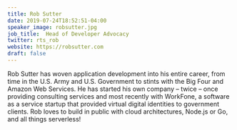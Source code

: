 ```yaml
---
title: Rob Sutter
date: 2019-07-24T18:52:51-04:00
speaker_image: robsutter.jpg
job_title:  Head of Developer Advocacy
twitter: rts_rob
website: https://robsutter.com
draft: false
---
```


Rob Sutter has woven application development into his entire career, from time in the U.S. Army and U.S. Government to stints with the Big Four and Amazon Web Services. He has started his own company – twice – once providing consulting services and most recently with WorkFone, a software as a service startup that provided virtual digital identities to government clients. Rob loves to build in public with cloud architectures, Node.js or Go, and all things serverless!
